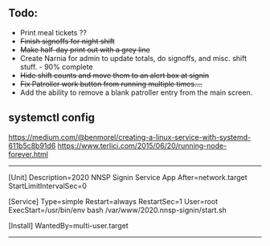 ## Todo:

* Print meal tickets ??
* ~~Finish signoffs for night shift~~
* ~~Make half-day print out with a grey line~~
* Create Narnia for admin to update totals, do signoffs, and misc. shift stuff. - 90% complete
* ~~Hide shift counts and move them to an alert box at signin~~
* ~~Fix Patroller work button from running multiple times....~~
* Add the ability to remove a blank patroller entry from the main screen.


## systemctl config

https://medium.com/@benmorel/creating-a-linux-service-with-systemd-611b5c8b91d6
https://www.terlici.com/2015/06/20/running-node-forever.html

----------------------------------------------------------------------------

[Unit]
Description=2020 NNSP Signin Service App
After=network.target
StartLimitIntervalSec=0

[Service]
Type=simple
Restart=always
RestartSec=1
User=root
ExecStart=/usr/bin/env bash /var/www/2020.nnsp-signin/start.sh

[Install]
WantedBy=multi-user.target

-----------------------------------------------------------------------------